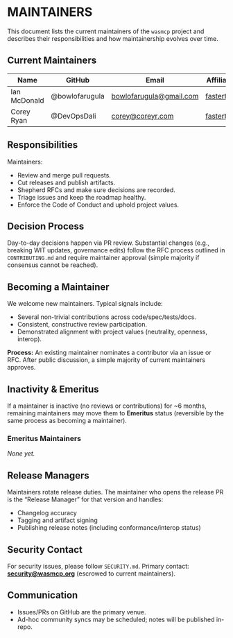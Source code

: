 # MAINTAINERS

This document lists the current maintainers of the `wasmcp` project and describes
their responsibilities and how maintainership evolves over time.

## Current Maintainers

| Name         | GitHub            | Email                       | Affiliation            |
|--------------|-------------------|-----------------------------|------------------------|
| Ian McDonald | @bowlofarugula     | bowlofarugula@gmail.com     | [fastertools](https://github.com/fastertools) |
| Corey Ryan   | @DevOpsDali  | corey@coreyr.com            | [fastertools](https://github.com/fastertools) |

## Responsibilities

Maintainers:
- Review and merge pull requests.
- Cut releases and publish artifacts.
- Shepherd RFCs and make sure decisions are recorded.
- Triage issues and keep the roadmap healthy.
- Enforce the Code of Conduct and uphold project values.

## Decision Process

Day-to-day decisions happen via PR review. Substantial changes
(e.g., breaking WIT updates, governance edits) follow the RFC process
outlined in `CONTRIBUTING.md` and require maintainer approval
(simple majority if consensus cannot be reached).

## Becoming a Maintainer

We welcome new maintainers. Typical signals include:
- Several non-trivial contributions across code/spec/tests/docs.
- Consistent, constructive review participation.
- Demonstrated alignment with project values (neutrality, openness, interop).

**Process:** An existing maintainer nominates a contributor via an issue or RFC.
After public discussion, a simple majority of current maintainers approves.

## Inactivity & Emeritus

If a maintainer is inactive (no reviews or contributions) for ~6 months,
remaining maintainers may move them to **Emeritus** status
(reversible by the same process as becoming a maintainer).

### Emeritus Maintainers

_None yet._

## Release Managers

Maintainers rotate release duties. The maintainer who opens the release PR is
the “Release Manager” for that version and handles:
- Changelog accuracy
- Tagging and artifact signing
- Publishing release notes (including conformance/interop status)

## Security Contact

For security issues, please follow `SECURITY.md`. Primary contact:
**security@wasmcp.org** (escrowed to current maintainers).

## Communication

- Issues/PRs on GitHub are the primary venue.  
- Ad-hoc community syncs may be scheduled; notes will be published in-repo.
